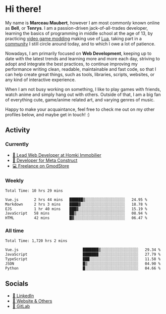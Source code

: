 # Hi there!

My name is **Marceau Maubert**, however I am most commonly known online as **Bell**, or **Tenrys**. I am a passion-driven jack-of-all-trades developer, learning the basics of programming in middle school at the age of 13, by practicing [video game modding](https://garrysmod.com) making use of [Lua](https://lua.org), taking part in a [community](https://metastruct.net) I still circle around today, and to which I owe a lot of patience.

Nowadays, I am primarily focused on **Web Development**, keeping up to date with the latest trends and learning more and more each day, striving to adopt  and integrate the best practices, to continue improving my performance writing clean, readable, maintainable and fast code, so that I can help create great things, such as tools, libraries, scripts, websites, or any kind of interactive experience.

When I am not busy working on something, I like to play games with friends, watch anime and simply hang out with others. Outside of that, I am a big fan of everything cute, game/anime related art, and varying genres of music.

Happy to make your acquaintance, feel free to check me out on my other profiles below, and maybe get in touch! :)

## Activity

### Currently

- [🏢 Lead Web Developer at Homki Immobilier](https://homki-immobilier.com)
- [🎈 Developer for Meta Construct](https://metastruct.net)
- [💻 Freelance on GmodStore](https://www.gmodstore.com/users/Tenrys)

### Weekly
<!--START_SECTION:wakaWeekly-->

```txt
Total Time: 10 hrs 29 mins

Vue.js       2 hrs 44 mins   ██████▒░░░░░░░░░░░░░░░░░░   24.95 %
Markdown     2 hrs 3 mins    ████▓░░░░░░░░░░░░░░░░░░░░   18.78 %
EJS          1 hr 40 mins    ███▓░░░░░░░░░░░░░░░░░░░░░   15.19 %
JavaScript   58 mins         ██▒░░░░░░░░░░░░░░░░░░░░░░   08.94 %
HTML         42 mins         █▓░░░░░░░░░░░░░░░░░░░░░░░   06.47 %
```

<!--END_SECTION:wakaWeekly-->

### All time
<!--START_SECTION:wakaTotal-->

```txt
Total Time: 1,720 hrs 2 mins

Vue.js                             ███████▒░░░░░░░░░░░░░░░░░   29.34 %
JavaScript                         ███████░░░░░░░░░░░░░░░░░░   27.79 %
TypeScript                         ███░░░░░░░░░░░░░░░░░░░░░░   11.58 %
JSON                               █▒░░░░░░░░░░░░░░░░░░░░░░░   04.90 %
Python                             █░░░░░░░░░░░░░░░░░░░░░░░░   04.66 %
```

<!--END_SECTION:wakaTotal-->

## Socials

- [👔 LinkedIn](https://www.linkedin.com/in/marceau-maubert)
- [🔗 Website & Others](https://bell.moe)
- [🦊 GitLab](https://gitlab.com/Tenrys)
